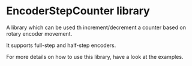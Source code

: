 EncoderStepCounter library
==========================

A library which can be used th increment/decrement a counter based on rotary encoder movement.

It supports full-step and half-step encoders.

For more details on how to use this library, have a look at the examples.
